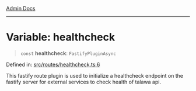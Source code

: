 [Admin Docs](/)

***

# Variable: healthcheck

> `const` **healthcheck**: `FastifyPluginAsync`

Defined in: [src/routes/healthcheck.ts:6](https://github.com/Sourya07/talawa-api/blob/aac5f782223414da32542752c1be099f0b872196/src/routes/healthcheck.ts#L6)

This fastify route plugin is used to initialize a healthcheck endpoint on the fastify server for external services to check health of talawa api.
